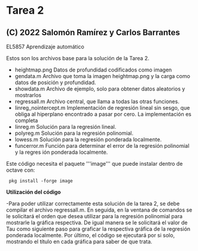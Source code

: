 # Tarea 2
## (C) 2022 Salomón Ramírez y Carlos Barrantes
EL5857 Aprendizaje automático

Estos son los archivos base para la solución de la Tarea 2.

- heightmap.png
  Datos de profundidad codificados como imagen
- gendata.m
  Archivo que toma la imagen heightmap.png y la carga como datos de
  posición y profundidad.
- showdata.m
  Archivo de ejemplo, solo para obtener datos aleatorios y mostrarlos 
- regressall.m
  Archivo central, que llama a todas las otras funciones.
- linreg_nointercept.m
  Implementación de regresión lineal sin sesgo, que obliga al hiperplano
  encontrado a pasar por cero.  La implementación es completa
- linreg.m
  Solución para la regresión lineal.
- polyreg.m
  Solución para la regresión polinomial.
- lowess.m
  Solución para la regresión ponderada localmente.
- funcerror.m
  Función para determinar el error de la regresión polinomial y la regres
  ión ponderada localmente. 

Este código necesita el paquete '''image''' que puede instalar dentro de
octave con:

     pkg install -forge image
     
********Utilización del código********

-Para poder utilizar correctamente esta solución de la tarea 2, se debe 
compilar el archivo regressall.m. En seguida, en la ventana de comandos
se le solicitará el orden que desea utilizar para la regresión polinomial 
para mostrarle la gráfica respectiva. De igual manera se le solicitará
el valor de Tau como siguiente paso para graficar la respectiva gráfica
de la regresión ponderada localmente. Por último, el código se ejecutará
por si solo, mostrando el título en cada gráfica para saber de que trata.
